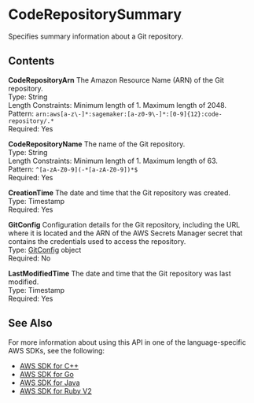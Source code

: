 # CodeRepositorySummary<a name="API_CodeRepositorySummary"></a>

Specifies summary information about a Git repository\.

## Contents<a name="API_CodeRepositorySummary_Contents"></a>

 **CodeRepositoryArn**   <a name="SageMaker-Type-CodeRepositorySummary-CodeRepositoryArn"></a>
The Amazon Resource Name \(ARN\) of the Git repository\.  
Type: String  
Length Constraints: Minimum length of 1\. Maximum length of 2048\.  
Pattern: `arn:aws[a-z\-]*:sagemaker:[a-z0-9\-]*:[0-9]{12}:code-repository/.*`   
Required: Yes

 **CodeRepositoryName**   <a name="SageMaker-Type-CodeRepositorySummary-CodeRepositoryName"></a>
The name of the Git repository\.  
Type: String  
Length Constraints: Minimum length of 1\. Maximum length of 63\.  
Pattern: `^[a-zA-Z0-9](-*[a-zA-Z0-9])*$`   
Required: Yes

 **CreationTime**   <a name="SageMaker-Type-CodeRepositorySummary-CreationTime"></a>
The date and time that the Git repository was created\.  
Type: Timestamp  
Required: Yes

 **GitConfig**   <a name="SageMaker-Type-CodeRepositorySummary-GitConfig"></a>
Configuration details for the Git repository, including the URL where it is located and the ARN of the AWS Secrets Manager secret that contains the credentials used to access the repository\.  
Type: [GitConfig](API_GitConfig.md) object  
Required: No

 **LastModifiedTime**   <a name="SageMaker-Type-CodeRepositorySummary-LastModifiedTime"></a>
The date and time that the Git repository was last modified\.  
Type: Timestamp  
Required: Yes

## See Also<a name="API_CodeRepositorySummary_SeeAlso"></a>

For more information about using this API in one of the language\-specific AWS SDKs, see the following:
+  [AWS SDK for C\+\+](https://docs.aws.amazon.com/goto/SdkForCpp/sagemaker-2017-07-24/CodeRepositorySummary) 
+  [AWS SDK for Go](https://docs.aws.amazon.com/goto/SdkForGoV1/sagemaker-2017-07-24/CodeRepositorySummary) 
+  [AWS SDK for Java](https://docs.aws.amazon.com/goto/SdkForJava/sagemaker-2017-07-24/CodeRepositorySummary) 
+  [AWS SDK for Ruby V2](https://docs.aws.amazon.com/goto/SdkForRubyV2/sagemaker-2017-07-24/CodeRepositorySummary) 